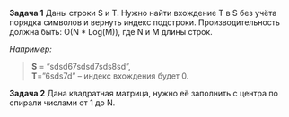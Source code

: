 **Задача 1**
Даны строки S и T. Нужно найти вхождение T в S без учёта порядка символов и вернуть индекс подстроки. Производительность должна быть: O(N * Log(M)), где N и M длины строк.

*Например:*
>**S** = “sdsd67sdsd7sds8sd”,<br/>
**T**=”6sds7d” – индекс вхождения будет 0.

**Задача 2**
Дана квадратная матрица, нужно её заполнить с центра по спирали числами от 1 до N.
